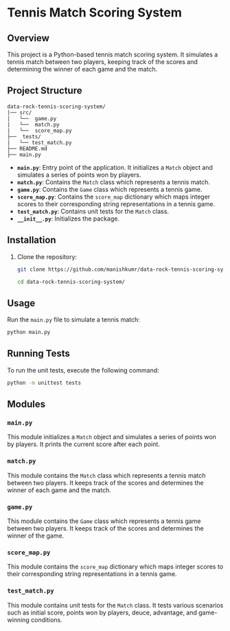 # Tennis Match Scoring System

## Overview

This project is a Python-based tennis match scoring system. It simulates a tennis match between two players, keeping track of the scores and determining the winner of each game and the match.

## Project Structure

```
data-rock-tennis-scoring-system/
|── src/
|   └──  game.py
|   └──  match.py
|   └──  score_map.py
├──  tests/
|   └── test_match.py
├── README.md
├── main.py
```

- **`main.py`**: Entry point of the application. It initializes a `Match` object and simulates a series of points won by players.
- **`match.py`**: Contains the `Match` class which represents a tennis match.
- **`game.py`**: Contains the `Game` class which represents a tennis game.
- **`score_map.py`**: Contains the `score_map` dictionary which maps integer scores to their corresponding string representations in a tennis game.
- **`test_match.py`**: Contains unit tests for the `Match` class.
- **`__init__.py`**: Initializes the package.

## Installation

1. Clone the repository:
    ```sh
    git clone https://github.com/manishkumr/data-rock-tennis-scoring-system.git

    cd data-rock-tennis-scoring-system/
    ```


## Usage

Run the `main.py` file to simulate a tennis match:

```sh
python main.py
```

## Running Tests

To run the unit tests, execute the following command:

```sh
python -m unittest tests
```

## Modules

### `main.py`

This module initializes a `Match` object and simulates a series of points won by players. It prints the current score after each point.

### `match.py`

This module contains the `Match` class which represents a tennis match between two players. It keeps track of the scores and determines the winner of each game and the match.

### `game.py`

This module contains the `Game` class which represents a tennis game between two players. It keeps track of the scores and determines the winner of the game.

### `score_map.py`

This module contains the `score_map` dictionary which maps integer scores to their corresponding string representations in a tennis game.

### `test_match.py`

This module contains unit tests for the `Match` class. It tests various scenarios such as initial score, points won by players, deuce, advantage, and game-winning conditions.

